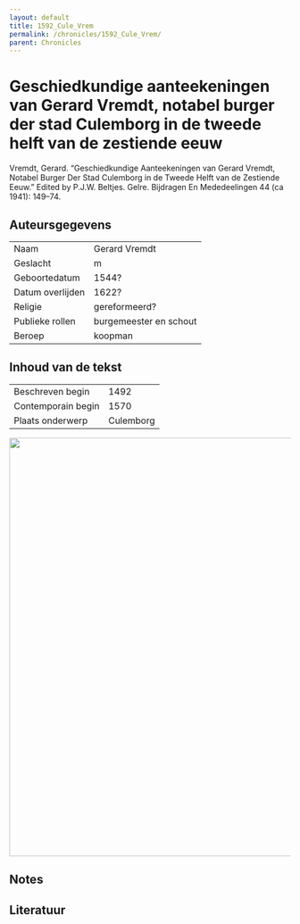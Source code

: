 ```yaml
---
layout: default
title: 1592_Cule_Vrem
permalink: /chronicles/1592_Cule_Vrem/
parent: Chronicles
--- 
```



# Geschiedkundige aanteekeningen van Gerard Vremdt, notabel burger der stad Culemborg in de tweede helft van de zestiende eeuw 

Vremdt, Gerard. “Geschiedkundige Aanteekeningen van Gerard Vremdt, Notabel Burger Der Stad Culemborg in de Tweede Helft van de Zestiende Eeuw.” Edited by P.J.W. Beltjes. Gelre. Bijdragen En Mededeelingen 44 (ca 1941): 149–74. 

## Auteursgegevens 

| | | 
| --------------- | --------------- | 
| Naam | Gerard Vremdt | 
| Geslacht | m | 
| Geboortedatum | 1544? | 
| Datum overlijden | 1622? | 
| Religie | gereformeerd? | 
| Publieke rollen | burgemeester en schout | 
| Beroep | koopman | 

## Inhoud van de tekst 

| | | 
| --------------- | --------------- | 
| Beschreven begin | 1492 | 
| Contemporain begin | 1570 | 
| Plaats onderwerp | Culemborg | 

[<img src="..\..\barplots_chronicles\1592_Cule_Vrem.jpg" width="750"/>](..\..\barplots_chronicles\1592_Cule_Vrem.jpg) 

## Notes 

## Literatuur 

